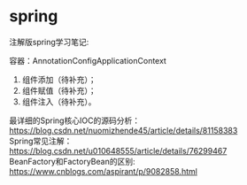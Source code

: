 # spring
注解版spring学习笔记:   

容器：AnnotationConfigApplicationContext

1. 组件添加（待补充）；
2. 组件赋值（待补充）；
3. 组件注入（待补充）。
    
最详细的Spring核心IOC的源码分析：   
https://blog.csdn.net/nuomizhende45/article/details/81158383      
Spring常见注解：   
https://blog.csdn.net/u010648555/article/details/76299467   
BeanFactory和FactoryBean的区别:   
https://www.cnblogs.com/aspirant/p/9082858.html
